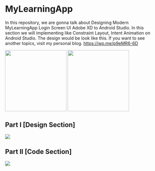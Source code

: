 # MyLearningApp

In this repository, we are gonna talk about Designing Modern MyLearningApp Login Screen UI Adobe XD to Android Studio. In this section we will implementing like Constraint Layout, Intent Animation on Android Studio. The design would be look like this. If you want to see another topics, visit my personal blog. https://wp.me/p9eMR6-6D

<img src="http://abdulazizahwan.blog.unnes.ac.id/wp-content/uploads/sites/3025/2019/06/MyCollegeDashboard.png" width="200;"/>
<img src="http://abdulazizahwan.blog.unnes.ac.id/wp-content/uploads/sites/3025/2019/06/MyCollegeDashboard.png" width="200;"/>

## Part I [Design Section]
<a href="https://youtu.be/zeWnDlcNjQU" target="_blank"><img src="https://img.youtube.com/vi/zeWnDlcNjQU/maxresdefault.jpg"/></a>

## Part II [Code Section]
<a href="https://youtu.be/6jVedb2c-c8" target="_blank"><img src="https://img.youtube.com/vi/6jVedb2c-c8/maxresdefault.jpg"/></a>
